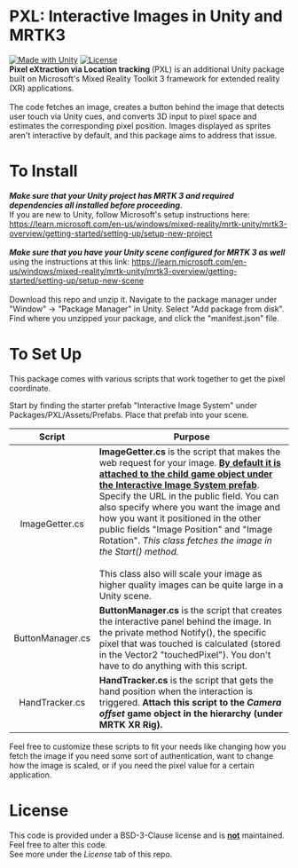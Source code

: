 # PXL: Interactive Images in Unity and MRTK3
[![Made with Unity](https://img.shields.io/badge/Made%20with-Unity-57b9d3.svg?style=flat&logo=unity)](https://unity3d.com)
[![License](https://img.shields.io/badge/License-BSD_3--Clause-blue.svg)](https://opensource.org/licenses/BSD-3-Clause)
<br>
<b> Pixel eXtraction via Location tracking </b> (PXL) is an additional Unity package built on Microsoft's Mixed Reality Toolkit 3 framework for extended reality (XR) applications.
<br><br>
The code fetches an image, creates a button behind the image that detects user touch via Unity cues, and converts 3D input to pixel space and estimates the corresponding pixel position. Images displayed as sprites aren't interactive by default, and this package aims to address that issue. 

# To Install
<b><i> Make sure that your Unity project has MRTK 3 and required dependencies all installed before proceeding.</i></b> <br> 
If you are new to Unity, follow Microsoft's setup instructions here: https://learn.microsoft.com/en-us/windows/mixed-reality/mrtk-unity/mrtk3-overview/getting-started/setting-up/setup-new-project<br><br>
<b><i>Make sure that you have your Unity scene configured for MRTK 3 as well </i></b> using the instructions at this link: https://learn.microsoft.com/en-us/windows/mixed-reality/mrtk-unity/mrtk3-overview/getting-started/setting-up/setup-new-scene <br><br>
Download this repo and unzip it. Navigate to the package manager under "Window" -> "Package Manager" in Unity. Select "Add package from disk". Find where you unzipped your package, and click the "manifest.json" file. 

# To Set Up
This package comes with various scripts that work together to get the pixel coordinate.

Start by finding the starter prefab "Interactive Image System" under Packages/PXL/Assets/Prefabs. Place that prefab into your scene.

| Script | Purpose |
| :----: | ------- | 
|ImageGetter.cs| <b>ImageGetter.cs</b> is the script that makes the web request for your image. <b><ins>By default it is attached to the child game object under the Interactive Image System prefab</ins></b>. Specify the URL in the public field. You can also specify where you want the image and how you want it positioned in the other public fields "Image Position" and "Image Rotation". <i> This class fetches the image in the Start() method. </i> <br><br> This class also will scale your image as higher quality images can be quite large in a Unity scene. |
|ButtonManager.cs| <b>ButtonManager.cs</b> is the script that creates the interactive panel behind the image. In the private method Notify(), the specific pixel that was touched is calculated (stored in the Vector2 "touchedPixel"). You don't have to do anything with this script.|
|HandTracker.cs|<b>HandTracker.cs</b> is the script that gets the hand position when the interaction is triggered. <b>Attach this script to the <i>Camera offset</i> game object in the hierarchy (under MRTK XR Rig).</b>| <br>

Feel free to customize these scripts to fit your needs like changing how you fetch the image if you need some sort of authentication, want to change how the image is scaled, or if you need the pixel value for a certain application. 

# License
This code is provided under a BSD-3-Clause license and is <b><ins>not</ins></b> maintained. Feel free to alter this code. <br> See more under the <i>License</i> tab of this repo.
